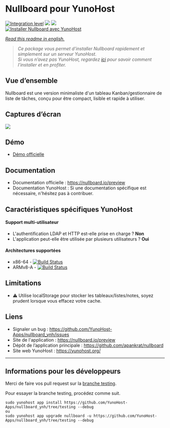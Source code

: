 # Nullboard pour YunoHost

[![Integration level](https://dash.yunohost.org/integration/nullboard.svg)](https://dash.yunohost.org/appci/app/nullboard) ![](https://ci-apps.yunohost.org/ci/badges/nullboard.status.svg) ![](https://ci-apps.yunohost.org/ci/badges/nullboard.maintain.svg)  
[![Installer Nullboard avec YunoHost](https://install-app.yunohost.org/install-with-yunohost.svg)](https://install-app.yunohost.org/?app=nullboard)

*[Read this readme in english.](./README.md)* 

> *Ce package vous permet d’installer Nullboard rapidement et simplement sur un serveur YunoHost.  
Si vous n’avez pas YunoHost, regardez [ici](https://yunohost.org/#/install) pour savoir comment l’installer et en profiter.*

## Vue d’ensemble

Nullboard est une version minimaliste d'un tableau Kanban/gestionnaire de liste de tâches, conçu pour être compact, lisible et rapide à utiliser. 

## Captures d’écran

![](https://camo.githubusercontent.com/700edd0af42b2fe7ca91961691d856e05bd1d9aeb7966b1da2478d7ccce863a5/68747470733a2f2f6e756c6c626f6172642e696f2f696d616765732f6e756c6c626f6172642d6578616d706c652d616c742e706e673f7a)

## Démo

* [Démo officielle](https://nullboard.io/preview)

## Documentation

 * Documentation officielle : https://nullboard.io/preview
 * Documentation YunoHost : Si une documentation spécifique est nécessaire, n'hésitez pas à contribuer.

## Caractéristiques spécifiques YunoHost

#### Support multi-utilisateur

* L'authentification LDAP et HTTP est-elle prise en charge ? **Non**
* L'application peut-elle être utilisée par plusieurs utilisateurs ? **Oui**

#### Architectures supportées

* x86-64 - [![Build Status](https://ci-apps.yunohost.org/ci/logs/nullboard.svg)](https://ci-apps.yunohost.org/ci/apps/nullboard/)
* ARMv8-A - [![Build Status](https://ci-apps-arm.yunohost.org/ci/logs/nullboard.svg)](https://ci-apps-arm.yunohost.org/ci/apps/nullboard/)

## Limitations

* :warning: Utilise localStorage pour stocker les tableaux/listes/notes, soyez prudent lorsque vous effacez votre cache.

## Liens

 * Signaler un bug : https://github.com/YunoHost-Apps/nullboard_ynh/issues
 * Site de l'application : https://nullboard.io/preview
 * Dépôt de l’application principale : https://github.com/apankrat/nullboard
 * Site web YunoHost : https://yunohost.org/

---

## Informations pour les développeurs

Merci de faire vos pull request sur la [branche testing](https://github.com/YunoHost-Apps/nullboard_ynh/tree/testing).

Pour essayer la branche testing, procédez comme suit.
```
sudo yunohost app install https://github.com/YunoHost-Apps/nullboard_ynh/tree/testing --debug
ou
sudo yunohost app upgrade nullboard -u https://github.com/YunoHost-Apps/nullboard_ynh/tree/testing --debug
```
